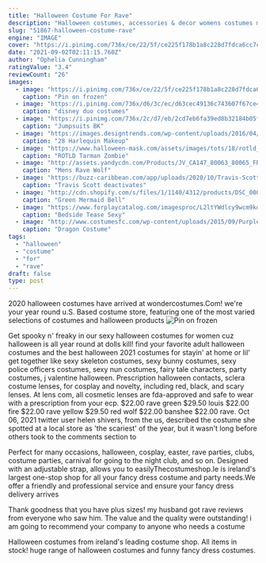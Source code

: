 ```yaml
---
title: "Halloween Costume For Rave"
description: "Halloween costumes, accessories & decor womens costumes mens costumes kids costumes halloween accessories halloween masks halloween decor halloween decorations spookify your crypt with halloween"
slug: "51867-halloween-costume-rave"
engine: "IMAGE"
cover: "https://i.pinimg.com/736x/ce/22/5f/ce225f178b1a8c228d7fdca6cc7c15b9--snowman-costume-halloween-costumes.jpg"
date: "2021-09-02T02:11:15.760Z"
author: "Ophelia Cunningham"
ratingValue: "3.4"
reviewCount: "26"
images:
  - image: "https://i.pinimg.com/736x/ce/22/5f/ce225f178b1a8c228d7fdca6cc7c15b9--snowman-costume-halloween-costumes.jpg"
    caption: "Pin on frozen"
  - image: "https://i.pinimg.com/736x/d6/3c/ec/d63cec49136c743607f67ce447a66909--duo-halloween-costumes-duo-costumes.jpg"
    caption: "disney duo costumes"
  - image: "https://i.pinimg.com/736x/2c/d7/eb/2cd7eb6fa39ed8b32184b05f8c92508b.jpg"
    caption: "Jumpsuits BK"
  - image: "https://images.designtrends.com/wp-content/uploads/2016/04/06063021/Scary-Harlequin-Makeup-Designs.jpg"
    caption: "28 Harlequin Makeup"
  - image: "https://www.halloween-mask.com/assets/images/tots/18/rotld_tarman3_tots.jpg"
    caption: "ROTLD Tarman Zombie"
  - image: "http://assets.yandycdn.com/Products/JV_CA147_80063_80065_FRT2_CST2014.jpg"
    caption: "Mens Rave Wolf"
  - image: "https://buzz-caribbean.com/app/uploads/2020/10/Travis-Scott-1024x666.jpg"
    caption: "Travis Scott deactivates"
  - image: "http://cdn.shopify.com/s/files/1/1140/4312/products/DSC_0006.101_grande.jpeg?v=1455312864"
    caption: "Green Mermaid Bell"
  - image: "https://www.forplaycatalog.com/imagesproc/L2ltYWdlcy9wcm9kdWN0L2p1bWJvcy81NTg1MzJfbGcuanBn_H_SH583_MW350.jpg"
    caption: "Bedside Tease Sexy"
  - image: "http://www.costumesfc.com/wp-content/uploads/2015/09/Purple-Dragon-Costume.jpg"
    caption: "Dragon Costume"
tags:
  - "halloween"
  - "costume"
  - "for"
  - "rave"
draft: false
type: post
---
```


2020 halloween costumes have arrived at wondercostumes.Com! we're your year round u.S. Based costume store, featuring one of the most varied selections of costumes and halloween products
![Pin on frozen](https://i.pinimg.com/736x/ce/22/5f/ce225f178b1a8c228d7fdca6cc7c15b9--snowman-costume-halloween-costumes.jpg "Pin on frozen")

Get spooky n&#39; freaky in our sexy halloween costumes for women cuz halloween is all year round at dolls kill! find your favorite adult halloween costumes and the best halloween 2021 costumes for stayin&#39; at home or lil&#39; get together like sexy skeleton costumes, sexy bunny costumes, sexy police officers costumes, sexy nun costumes, fairy tale characters, party costumes, j valentine halloween. Prescription halloween contacts, sclera costume lenses, for cosplay and novelty, including red, black, and scary lenses. At lens com, all cosmetic lenses are fda-approved and safe to wear with a prescription from your ecp.  $22.00 rave green $29.50 louis $22.00 fire $22.00 rave yellow $29.50 red wolf $22.00 banshee $22.00 rave. Oct 06, 2021 twitter user helen shivers, from the us, described the costume she spotted at a local store as &#39;the scariest&#39; of the year, but it wasn&#39;t long before others took to the comments section to
<!--inArticleAds-->

<!--galleryOne-->

Perfect for many occasions, halloween, cosplay, easter, rave parties, clubs, costume parties, carnival for going to the night club, and so on. Designed with an adjustable strap, allows you to easilyThecostumeshop.Ie is ireland's largest one-stop shop for all your fancy dress costume and party needs.We offer a friendly and professional service and ensure your fancy dress delivery arrives
<!--inArticleAds-->

<!--galleryTwo-->

Thank goodness that you have plus sizes! my husband got rave reviews from everyone who saw him. The value and the quality were outstanding! i am going to recommend your company to anyone who needs a costume
<!--galleryThree-->

Halloween costumes from ireland's leading costume shop. All items in stock! huge range of halloween costumes and funny fancy dress costumes.